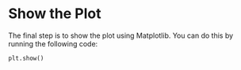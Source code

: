 # Show the Plot

The final step is to show the plot using Matplotlib. You can do this by running the following code:

```python
plt.show()
```
